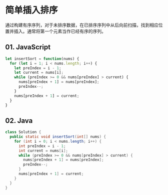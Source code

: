 # 简单插入排序

通过构建有序序列，对于未排序数据，在已排序序列中从后向前扫描，找到相应位置并插入。通常将第一个元素当作已经有序的序列。

## 01. JavaScript
```js
let insertSort = function(nums) {
  for (let i = 1; i < nums.length; i++) {
    let preIndex = i - 1;
    let current = nums[i];
    while (preIndex >= 0 && nums[preIndex] > current) {
      nums[preIndex + 1] = nums[preIndex];
      preIndex--;
    }
    nums[preIndex + 1] = current;
  }
}
```


## 02. Java
```java
class Solution {
  public static void insertSort(int[] nums) {
    for (int i = 0; i < nums.length; i++) {
      int preIndex = i - 1;
      int current = nums[i];
      while (preIndex >= 0 && nums[preIndex] > current) {
        nums[preIndex + 1] = nums[preIndex];
        preIndex--;
      }
      nums[preIndex + 1] = current;
    }
  }
}
```